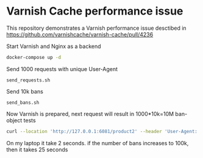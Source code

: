 # Varnish Cache performance issue

This repository demonstrates a Varnish performance issue desctibed in https://github.com/varnishcache/varnish-cache/pull/4236

Start Varnish and Nginx as a backend
```bash
docker-compose up -d
```

Send 1000 requests with unique User-Agent
```
send_requests.sh
```

Send 10k bans
```
send_bans.sh
```

Now Varnish is prepared, next request will result in 1000*10k=10M ban-object tests

```bash
curl --location 'http://127.0.0.1:6081/product2' --header 'User-Agent: test1'
```
On my laptop it take 2 seconds.
if the number of bans increases to 100k, then it takes 25 seconds
